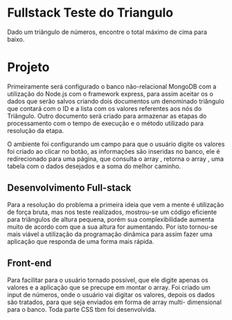 # Fullstack Teste do Triangulo
Dado um triângulo de números, encontre o total máximo de cima para baixo.
# Projeto
Primeiramente será configurado o banco não-relacional MongoDB com a utilização do Node.js com o framework express, para assim aceitar os 
o dados que serão salvos criando dois documentos um denominado triângulo que contará com o ID e a lista com os valores referentes aos nós do Triângulo.
Outro documento será criado para armazenar as etapas do processamento com o tempo de execução e o método utilizado para resolução da etapa.

O ambiente foi configurando um campo para que o usuário digite os valores foi criado ao clicar no botão, as informações são inseridas no banco, ele é redirecionado para uma página, que consulta o array , retorna o array , uma tabela com o dados desejados e a soma do melhor caminho.

## Desenvolvimento Full-stack

Para a resolução do problema a primeira ideia que vem a mente é utilização de força bruta, mas nos teste realizados, mostrou-se um código eficiente para triângulos de altura pequena, porém sua complexibilidade aumenta muito de acordo com que a sua altura for aumentando.
Por isto tornou-se mais viável a utilização da programação dinâmica para assim fazer uma aplicação que responda de uma forma mais rápida.

## Front-end
Para facilitar para o usuário tornado possível, que ele digite apenas os valores e a aplicação que se precupe em montar o array. Foi criado um input de números, onde o usuário vai digitar os valores, depois os dados são tratados, para que seja enviados em forma de array multi- dimensional para o banco. Toda parte CSS tbm foi desenvolvida.




